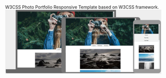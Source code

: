 W3CSS Photo Portfolio Responsive Template based on  W3CSS framework.
![screenshot](images/w3css-photo-portfolio-screenshot.jpg)
